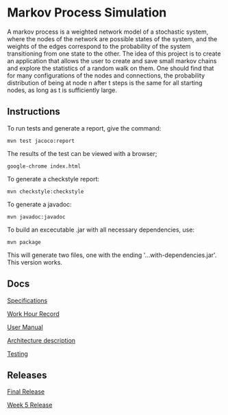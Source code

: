 # Markov Process Simulation

A markov process is a weighted network model of a stochastic system, where the nodes of the network are possible states of the system, and the weights of the edges correspond to the probability of the system transitioning from one state to the other. The idea of this project is to create an application that allows the user to create and save small markov chains and explore the statistics of a random walk on them. One should find that for many configurations of the nodes and connections, the probability distribution of being at node n after t steps is the same for all starting nodes, as long as t is sufficiently large.

## Instructions

To run tests and generate a report, give the command:
```
mvn test jacoco:report
```
The results of the test can be viewed with a browser;
```
google-chrome index.html 
```
To generate a checkstyle report: 
```
mvn checkstyle:checkstyle
```
To generate a javadoc:
```
mvn javadoc:javadoc
```
To build an excecutable .jar with all necessary dependencies, use:
```
mvn package 
```
This will generate two files, one with the ending '...with-dependencies.jar'. This version works. 


## Docs 

[Specifications](https://github.com/volatilequark/ot-harjoitustyo/blob/master/docs/vaatimusmaarittely.md)

[Work Hour Record](https://github.com/volatilequark/ot-harjoitustyo/blob/master/docs/workhours.md)

[User Manual](https://github.com/volatilequark/ot-harjoitustyo/blob/master/docs/usermanual.md)

[Architecture description](https://github.com/volatilequark/ot-harjoitustyo/blob/master/docs/architecture.md)

[Testing](docs/testing.md)

## Releases
[Final Release](https://github.com/volatilequark/ot-harjoitustyo/releases/tag/v2.0)

[Week 5 Release](https://github.com/volatilequark/ot-harjoitustyo/releases/tag/viikko5)
